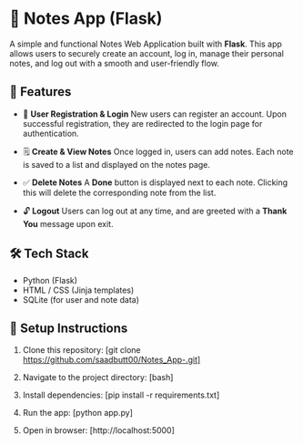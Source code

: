 # 📝 Notes App (Flask)

A simple and functional Notes Web Application built with **Flask**. This app allows users to securely create an account, log in, manage their personal notes, and log out with a smooth and user-friendly flow.

## 🚀 Features

* 🔐 **User Registration & Login**
  New users can register an account. Upon successful registration, they are redirected to the login page for authentication.

* 🗒️ **Create & View Notes**
  Once logged in, users can add notes. Each note is saved to a list and displayed on the notes page.

* ✅ **Delete Notes**
  A **Done** button is displayed next to each note. Clicking this will delete the corresponding note from the list.

* 🔓 **Logout**
  Users can log out at any time, and are greeted with a **Thank You** message upon exit.

## 🛠️ Tech Stack

* Python (Flask)
* HTML / CSS (Jinja templates)
* SQLite (for user and note data)

## 📁 Setup Instructions

1. Clone this repository:
   [git clone https://github.com/saadbutt00/Notes_App-.git]
   
2. Navigate to the project directory:
   [bash]
   
3. Install dependencies:
   [pip install -r requirements.txt]

4. Run the app:
   [python app.py]
   
6. Open in browser:
   [http://localhost:5000]

